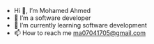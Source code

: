 - Hi 👋, I’m Mohamed Ahmed
- 👀 I’m a software developer
- 🌱 I’m currently learning software development
- 📫 How to reach me  ma07041705@gmail.com

<!---
MohamedAhmeDdev/MohamedAhmeDdev is a ✨ special ✨ repository because its `README.md` (this file) appears on your GitHub profile.
You can click the Preview link to take a look at your changes.
--->
